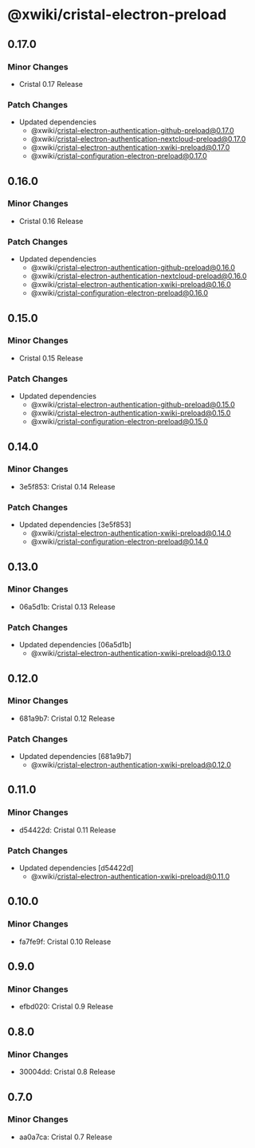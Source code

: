 # @xwiki/cristal-electron-preload

## 0.17.0

### Minor Changes

- Cristal 0.17 Release

### Patch Changes

- Updated dependencies
  - @xwiki/cristal-electron-authentication-github-preload@0.17.0
  - @xwiki/cristal-electron-authentication-nextcloud-preload@0.17.0
  - @xwiki/cristal-electron-authentication-xwiki-preload@0.17.0
  - @xwiki/cristal-configuration-electron-preload@0.17.0

## 0.16.0

### Minor Changes

- Cristal 0.16 Release

### Patch Changes

- Updated dependencies
  - @xwiki/cristal-electron-authentication-github-preload@0.16.0
  - @xwiki/cristal-electron-authentication-nextcloud-preload@0.16.0
  - @xwiki/cristal-electron-authentication-xwiki-preload@0.16.0
  - @xwiki/cristal-configuration-electron-preload@0.16.0

## 0.15.0

### Minor Changes

- Cristal 0.15 Release

### Patch Changes

- Updated dependencies
  - @xwiki/cristal-electron-authentication-github-preload@0.15.0
  - @xwiki/cristal-electron-authentication-xwiki-preload@0.15.0
  - @xwiki/cristal-configuration-electron-preload@0.15.0

## 0.14.0

### Minor Changes

- 3e5f853: Cristal 0.14 Release

### Patch Changes

- Updated dependencies [3e5f853]
  - @xwiki/cristal-electron-authentication-xwiki-preload@0.14.0
  - @xwiki/cristal-configuration-electron-preload@0.14.0

## 0.13.0

### Minor Changes

- 06a5d1b: Cristal 0.13 Release

### Patch Changes

- Updated dependencies [06a5d1b]
  - @xwiki/cristal-electron-authentication-xwiki-preload@0.13.0

## 0.12.0

### Minor Changes

- 681a9b7: Cristal 0.12 Release

### Patch Changes

- Updated dependencies [681a9b7]
  - @xwiki/cristal-electron-authentication-xwiki-preload@0.12.0

## 0.11.0

### Minor Changes

- d54422d: Cristal 0.11 Release

### Patch Changes

- Updated dependencies [d54422d]
  - @xwiki/cristal-electron-authentication-xwiki-preload@0.11.0

## 0.10.0

### Minor Changes

- fa7fe9f: Cristal 0.10 Release

## 0.9.0

### Minor Changes

- efbd020: Cristal 0.9 Release

## 0.8.0

### Minor Changes

- 30004dd: Cristal 0.8 Release

## 0.7.0

### Minor Changes

- aa0a7ca: Cristal 0.7 Release
